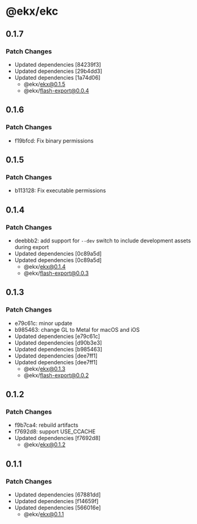 # @ekx/ekc

## 0.1.7

### Patch Changes

- Updated dependencies [84239f3]
- Updated dependencies [29b4dd3]
- Updated dependencies [1a74d06]
  - @ekx/ekx@0.1.5
  - @ekx/flash-export@0.0.4

## 0.1.6

### Patch Changes

- f19bfcd: Fix binary permissions

## 0.1.5

### Patch Changes

- b113128: Fix executable permissions

## 0.1.4

### Patch Changes

- deebbb2: add support for `--dev` switch to include development assets during export
- Updated dependencies [0c89a5d]
- Updated dependencies [0c89a5d]
  - @ekx/ekx@0.1.4
  - @ekx/flash-export@0.0.3

## 0.1.3

### Patch Changes

- e79c61c: minor update
- b985463: change GL to Metal for macOS and iOS
- Updated dependencies [e79c61c]
- Updated dependencies [d90b3e3]
- Updated dependencies [b985463]
- Updated dependencies [dee7ff1]
- Updated dependencies [dee7ff1]
  - @ekx/ekx@0.1.3
  - @ekx/flash-export@0.0.2

## 0.1.2

### Patch Changes

- f9b7ca4: rebuild artifacts
- f7692d8: support USE_CCACHE
- Updated dependencies [f7692d8]
  - @ekx/ekx@0.1.2

## 0.1.1

### Patch Changes

- Updated dependencies [67881dd]
- Updated dependencies [f14659f]
- Updated dependencies [566016e]
  - @ekx/ekx@0.1.1
